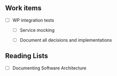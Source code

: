 ## Work items
- [ ] WP integration tests
	- [ ] Service mocking
	- [ ] Document all decisions and implementations



## Reading Lists

-  [  ] Documenting Software Architecture